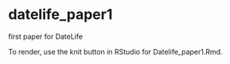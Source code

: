 # datelife_paper1
first paper for DateLife

To render, use the knit button in RStudio for Datelife_paper1.Rmd.
